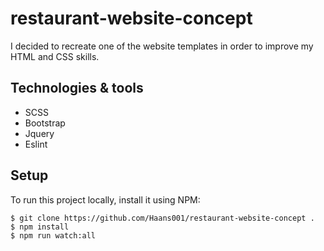 # restaurant-website-concept
I decided to recreate one of the website templates in order to improve my HTML and CSS skills.
## Technologies & tools
* SCSS
* Bootstrap
* Jquery
* Eslint
## Setup
To run this project locally, install it using NPM:
```
$ git clone https://github.com/Haans001/restaurant-website-concept .
$ npm install
$ npm run watch:all
```
